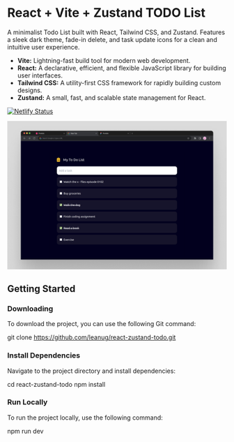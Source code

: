 # React + Vite + Zustand TODO List

A minimalist Todo List built with React, Tailwind CSS, and Zustand. Features a sleek dark theme, fade-in delete, and task update icons for a clean and intuitive user experience.

- **Vite:** Lightning-fast build tool for modern web development.
- **React:** A declarative, efficient, and flexible JavaScript library for building user interfaces.
- **Tailwind CSS:** A utility-first CSS framework for rapidly building custom designs.
- **Zustand:** A small, fast, and scalable state management for React.

[![Netlify Status](https://api.netlify.com/api/v1/badges/3ea1f3f3-fba0-45f0-8380-e59a3f8431eb/deploy-status)](https://app.netlify.com/sites/react-todo-zustand/deploys)

![Web App Preview](https://raw.githubusercontent.com/leanug/react-zustand-todo/main/src/assets/react-zustand-todo.png)

## Getting Started

### Downloading

To download the project, you can use the following Git command:

git clone https://github.com/leanug/react-zustand-todo.git

### Install Dependencies
Navigate to the project directory and install dependencies:

cd react-zustand-todo
npm install

### Run Locally
To run the project locally, use the following command:

npm run dev
